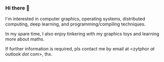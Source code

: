 ### Hi there 👋

I'm interested in computer graphics, operating systems, distributed computing, deep learning, and programming/compiling techniques.

In my spare time, I also enjoy tinkering with my graphics toys and learning more about maths.

If further information is required, pls contact me by email at <zytphor *at* outlook *dot* com>, thx.
